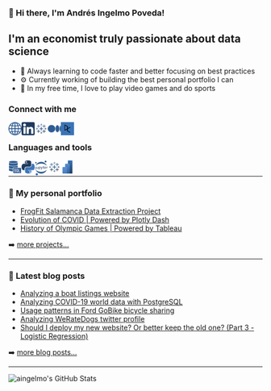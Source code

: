 ### 👋 Hi there, I'm Andrés Ingelmo Poveda! 

## I'm an economist truly passionate about data science

* 🌱 Always learning to code faster and better focusing on best practices
* ⚙️ Currently working of building the best personal portfolio I can
* 👾 In my free time, I love to play video games and do sports

### Connect with me

[<img align="left" alt="aingelmo | Personal Website" width="26px" src="https://raw.githubusercontent.com/aingelmo/aingelmo/main/images/website.png" />][website]
[<img align="left" alt="aingelmo | LinkedIn" width="26px" src="https://raw.githubusercontent.com/aingelmo/aingelmo/main/images/linkedin.png" />][linkedin]
[<img align="left" alt="aingelmo | Tableau" width="26px" src="https://raw.githubusercontent.com/aingelmo/aingelmo/main/images/tableau.png"/>][tableau]
[<img align="left" alt="aingelmo | Medium" width="26px" src="https://raw.githubusercontent.com/aingelmo/aingelmo/main/images/medium.png"/>][medium]
[<img align="left" alt="aingelmo | Medium" width="26px" src="https://raw.githubusercontent.com/aingelmo/aingelmo/main/images/datacamp.png"/>][datacamp]

<br />

### Languages and tools

[<img align="left" alt="SQL" width="26px" src="https://raw.githubusercontent.com/aingelmo/aingelmo/main/images/sql.png" />][sql]
[<img align="left" alt="Python" width="26px" src="https://raw.githubusercontent.com/aingelmo/aingelmo/main/images/python.png" />][plotly]
[<img align="left" alt="Jupyter Notebook" width="26px" src="https://raw.githubusercontent.com/aingelmo/aingelmo/main/images/jupyter.png" />][jupyter]
[<img align="left" alt="Tableau" width="26px" src="https://raw.githubusercontent.com/aingelmo/aingelmo/main/images/tableau.png" />][tableau project]
[<img align="left" alt="Microsoft Power BI" width="26px" src="https://raw.githubusercontent.com/aingelmo/aingelmo/main/images/powerbi.png" />][powerbi]

<br />

---

### 📁 My personal portfolio

* [FrogFit Salamanca Data Extraction Project](https://github.com/aingelmo/FrogFit_Data_Extraction)
* [Evolution of COVID | Powered by Plotly Dash](https://github.com/aingelmo/portfolio/tree/main/covid_plotly-dash)
* [History of Olympic Games | Powered by Tableau](https://github.com/aingelmo/portfolio/tree/main/olympics_tableau)

➡️ [more projects...](https://github.com/aingelmo/portfolio)

---

### 📕 Latest blog posts
<!-- BLOG-POST-LIST:START -->
- [Analyzing a boat listings website](https://aingelmo.github.io/blog/boat-listings)
- [Analyzing COVID-19 world data with PostgreSQL](https://aingelmo.github.io/blog/covid19-sql-analysis)
- [Usage patterns in Ford GoBike bicycle sharing](https://aingelmo.github.io/blog/bikesharing-data)
- [Analyzing WeRateDogs twitter profile](https://aingelmo.github.io/blog/weRateDogs-analysis)
- [Should I deploy my new website? Or better keep the old one? &lpar;Part 3 - Logistic Regression&rpar;](https://aingelmo.github.io/blog/ab-testing-part3)
<!-- BLOG-POST-LIST:END -->

➡️ [more blog posts...](https://aingelmo.github.io/blog)

---

<img align="left" alt="aingelmo's GitHub Stats" src="https://github-readme-stats.vercel.app/api?username=aingelmo&show_icons=true&hide_border=true" />

[website]: https://aingelmo.github.io/
[linkedin]: https://linkedin.com/in/aingelmop/
[tableau]: https://public.tableau.com/app/profile/aingelmop
[sql]: https://github.com/aingelmo/portfolio/tree/main/covid_sql
[plotly]: https://github.com/aingelmo/portfolio/tree/main/covid_plotly-dash
[jupyter]: https://github.com/aingelmo/portfolio/tree/main/Udacity/Project_5_Communicate-Data-Findings
[tableau project]: https://github.com/aingelmo/portfolio/tree/main/olympics_tableau
[powerbi]: https://github.com/aingelmo/FrogFit_Data_Extraction
[medium]: https://medium.com/@aingelmop
[datacamp]: https://www.datacamp.com/profile/aingelmo
